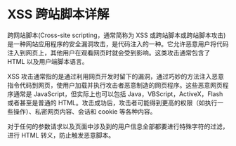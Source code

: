# XSS 跨站脚本详解

跨网站脚本(Cross-site scripting，通常简称为 XSS 或跨站脚本或跨站脚本攻击)是一种网站应用程序的安全漏洞攻击，是代码注入的一种。它允许恶意用户将代码注入到网页上，其他用户在观看网页时就会受到影响。这类攻击通常包含了 HTML 以及用户端脚本语言。

XSS 攻击通常指的是通过利用网页开发时留下的漏洞，通过巧妙的方法注入恶意指令代码到网页，使用户加载并执行攻击者恶意制造的网页程序。这些恶意网页程序通常是 JavaScript，但实际上也可以包括 Java，VBScript，ActiveX，Flash 或者甚至是普通的 HTML。攻击成功后，攻击者可能得到更高的权限（如执行一些操作）、私密网页内容、会话和 cookie 等各种内容。

对于任何的参数请求以及页面中涉及到的用户信息全部都要进行特殊字符的过滤，进行 HTML 转义，防止触发恶意脚本。
